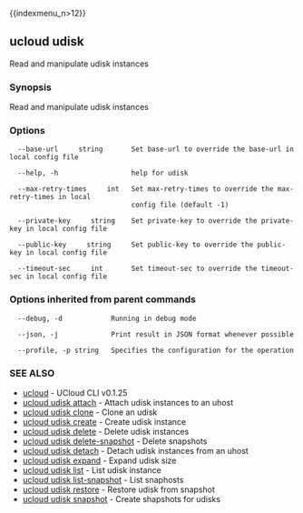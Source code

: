 {{indexmenu_n>12}}

## ucloud udisk

Read and manipulate udisk instances

### Synopsis

Read and manipulate udisk instances

### Options

```
  --base-url     string       Set base-url to override the base-url in local config file 

  --help, -h                  help for udisk 

  --max-retry-times     int   Set max-retry-times to override the max-retry-times in local
                              config file (default -1) 

  --private-key     string    Set private-key to override the private-key in local config file 

  --public-key     string     Set public-key to override the public-key in local config file 

  --timeout-sec     int       Set timeout-sec to override the timeout-sec in local config file 

```

### Options inherited from parent commands

```
  --debug, -d            Running in debug mode 

  --json, -j             Print result in JSON format whenever possible 

  --profile, -p string   Specifies the configuration for the operation 

```

### SEE ALSO

* [ucloud](developer/cli/cmd/ucloud)	 - UCloud CLI v0.1.25
* [ucloud udisk attach](developer/cli/cmd/ucloud/udisk/attach)	 - Attach udisk instances to an uhost
* [ucloud udisk clone](developer/cli/cmd/ucloud/udisk/clone)	 - Clone an udisk
* [ucloud udisk create](developer/cli/cmd/ucloud/udisk/create)	 - Create udisk instance
* [ucloud udisk delete](developer/cli/cmd/ucloud/udisk/delete)	 - Delete udisk instances
* [ucloud udisk delete-snapshot](developer/cli/cmd/ucloud/udisk/delete-snapshot)	 - Delete snapshots
* [ucloud udisk detach](developer/cli/cmd/ucloud/udisk/detach)	 - Detach udisk instances from an uhost
* [ucloud udisk expand](developer/cli/cmd/ucloud/udisk/expand)	 - Expand udisk size
* [ucloud udisk list](developer/cli/cmd/ucloud/udisk/list)	 - List udisk instance
* [ucloud udisk list-snapshot](developer/cli/cmd/ucloud/udisk/list-snapshot)	 - List snaphosts
* [ucloud udisk restore](developer/cli/cmd/ucloud/udisk/restore)	 - Restore udisk from snapshot
* [ucloud udisk snapshot](developer/cli/cmd/ucloud/udisk/snapshot)	 - Create shapshots for udisks

